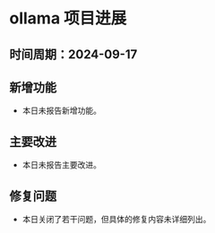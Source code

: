 # ollama 项目进展

## 时间周期：2024-09-17

## 新增功能
- 本日未报告新增功能。

## 主要改进
- 本日未报告主要改进。

## 修复问题
- 本日关闭了若干问题，但具体的修复内容未详细列出。